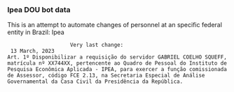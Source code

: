  ### Ipea DOU bot data
 This is an attempt to automate changes of personnel at an specific federal entity in Brazil: Ipea
 
                        Very last change: 
 	 13 March, 2023
	Art. 1º Disponibilizar a requisição do servidor GABRIEL COELHO SQUEFF, matrícula nº XX744XX, pertencente ao Quadro de Pessoal do Instituto de Pesquisa Econômica Aplicada - IPEA, para exercer a função comissionada de Assessor, código FCE 2.13, na Secretaria Especial de Análise Governamental da Casa Civil da Presidência da República.
